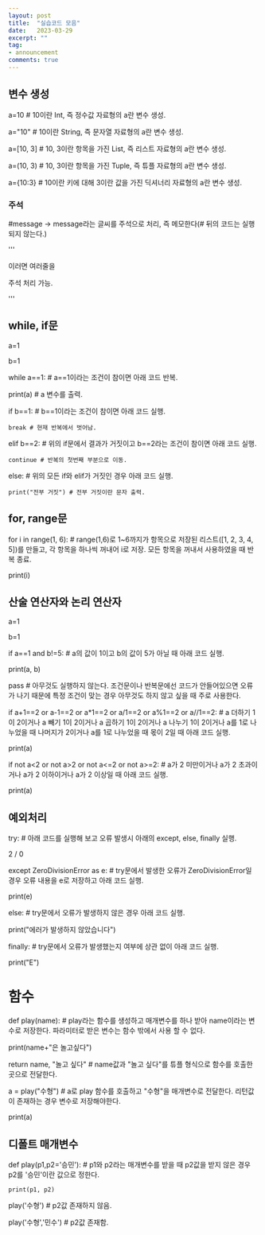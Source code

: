 ```yaml
---
layout: post
title:  "실습코드 모음"
date:   2023-03-29
excerpt: ""
tag:
- announcement
comments: true
---
```


## 변수 생성
a=10 # 10이란 Int, 즉 정수값 자료형의 a란 변수 생성.

a="10" # 10이란 String, 즉 문자열 자료형의 a란 변수 생성.

a=[10, 3] # 10, 3이란 항목을 가진 List, 즉 리스트 자료형의 a란 변수 생성.

a=(10, 3) # 10, 3이란 항목을 가진 Tuple, 즉 튜플 자료형의 a란 변수 생성.

a={10:3} # 10이란 키에 대해 3이란 값을 가진 딕셔너리 자료형의 a란 변수 생성.


### 주석
#message -> message라는 글씨를 주석으로 처리, 즉 메모한다(# 뒤의 코드는 실행되지 않는다.)

'''

이러면 여러줄을

주석 처리 가능.

'''


## while, if문
a=1

b=1

while a==1: # a==1이라는 조건이 참이면 아래 코드 반복.

  print(a) # a 변수를 출력.
  
  if b==1: # b==1이라는 조건이 참이면 아래 코드 실행.
  
    break # 현재 반복에서 벗어남.
    
  elif b==2: # 위의 if문에서 결과가 거짓이고 b==2라는 조건이 참이면 아래 코드 실행.
  
    continue # 반복의 첫번째 부분으로 이동.
    
  else: # 위의 모든 if와 elif가 거짓인 경우 아래 코드 실행.
  
    print("전부 거짓") # 전부 거짓이란 문자 출력.
    

## for, range문
for i in range(1, 6): # range(1,6)로 1~6까지가 항목으로 저장된 리스트([1, 2, 3, 4, 5])를 만들고, 각 항목을 하나씩 꺼내어 i로 저장. 모든 항목을 꺼내서 사용하였을 때 반복 종료.

  print(i)
  

## 산술 연산자와 논리 연산자
a=1

b=1

if a==1 and b!=5: # a의 값이 1이고 b의 값이 5가 아닐 때 아래 코드 실행.

  print(a, b)
  
  pass # 아무것도 실행하지 않는다. 조건문이나 반복문에선 코드가 안들어있으면 오류가 나기 때문에 특정 조건이 맞는 경우 아무것도 하지 않고 싶을 때 주로 사용한다.
  
if a+1==2 or a-1==2 or a*1==2 or a/1==2 or a%1==2 or a//1==2: # a 더하기 1이 2이거나 a 빼기 1이 2이거나 a 곱하기 1이 2이거나 a 나누기 1이 2이거나 a를 1로 나누었을 때 나머지가 2이거나 a를 1로 나누었을 때 몫이 2일 때 아래 코드 실행.

  print(a)
  
if not a<2 or not a>2 or not a<=2 or not a>=2: # a가 2 미만이거나 a가 2 초과이거나 a가 2 이하이거나 a가 2 이상일 때 아래 코드 실행.

  print(a)
  

## 예외처리
try: # 아래 코드를 실행해 보고 오류 발생시 아래의 except, else, finally 실행.

  2 / 0
  
except ZeroDivisionError as e: # try문에서 발생한 오류가 ZeroDivisionError일 경우 오류 내용을 e로 저장하고 아래 코드 실행.

  print(e)
  
else: # try문에서 오류가 발생하지 않은 경우 아래 코드 실행.

  print("에러가 발생하지 않았습니다")
  
finally: # try문에서 오류가 발생했는지 여부에 상관 없이 아래 코드 실행.

  print("E")
  
  
# 함수
def play(name): # play라는 함수를 생성하고 매개변수를 하나 받아 name이라는 변수로 저장한다. 파라미터로 받은 변수는 함수 밖에서 사용 할 수 없다.

  print(name+"은 놀고싶다")
  
  return name, "놀고 싶다" # name값과 "놀고 싶다"를 튜플 형식으로 함수를 호출한 곳으로 전달한다.
  
a = play("수형") # a로 play 함수를 호출하고 "수형"을 매개변수로 전달한다. 리턴값이 존재하는 경우 변수로 저장해야한다.

print(a)


## 디폴트 매개변수
def play(p1,p2='승민'): # p1와 p2라는 매개변수를 받을 때 p2값을 받지 않은 경우 p2를 '승민'이란 값으로 정한다.

	print(p1, p2)
	
 
play('수형') # p2값 존재하지 않음.

play('수형','민수') # p2값 존재함.

